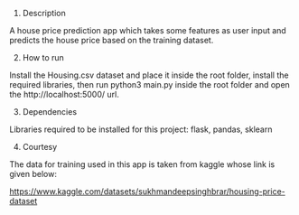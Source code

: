1) Description

A house price prediction app which takes some features as user input and predicts the house price based on the training dataset.

2) How to run

Install the Housing.csv dataset and place it inside the root folder, install the required libraries, then run python3 main.py inside the root folder and open the http://localhost:5000/ url.

3) Dependencies

Libraries required to be installed for this project: flask, pandas, sklearn

4) Courtesy

The data for training used in this app is taken from kaggle whose link is given below:

https://www.kaggle.com/datasets/sukhmandeepsinghbrar/housing-price-dataset

